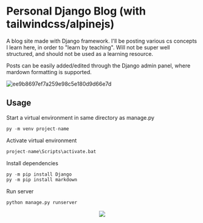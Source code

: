 # Personal Django Blog (with tailwindcss/alpinejs)


A blog site made with Django framework.  I'll be posting various cs concepts I learn here, in order to "learn by teaching".  Will not be super well structured, 
and should not be used as a learning resource.

Posts can be easily added/edited through the Django admin panel, where mardown formatting is supported.


![ee9b8697ef7a259e98c5e180d9d66e7d](https://i.gyazo.com/1abc2e8389716f512cd52e4efeba1794.png)

## Usage

Start a virtual environment in same directory as manage.py
```python
py -m venv project-name
```

Activate virtual environment
```python
project-name\Scripts\activate.bat
```

Install dependencies 
```python
py -m pip install Django
py -m pip install markdown
```

Run server
```python
python manage.py runserver
```

<p align="center">
<img src="https://user-images.githubusercontent.com/106990217/184466130-0a7e6753-d8d9-4126-9403-0539d72a203a.png" style="">
</p>


